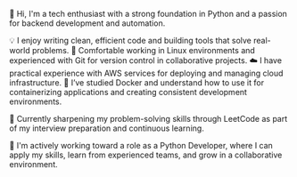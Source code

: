 👋 Hi, I'm a tech enthusiast with a strong foundation in Python and a passion for backend development and automation.

💡 I enjoy writing clean, efficient code and building tools that solve real-world problems.
🐧 Comfortable working in Linux environments and experienced with Git for version control in collaborative projects.
☁️ I have practical experience with AWS services for deploying and managing cloud infrastructure.
🐳 I’ve studied Docker and understand how to use it for containerizing applications and creating consistent development environments.

🧠 Currently sharpening my problem-solving skills through LeetCode as part of my interview preparation and continuous learning.

🚀 I'm actively working toward a role as a Python Developer, where I can apply my skills, learn from experienced teams, and grow in a collaborative environment.
